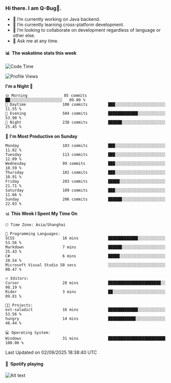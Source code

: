 ### Hi there. I am Q-Bug🐞.

- 🔭 I’m currently working on Java backend.
- 🌱 I’m currently learning cross-platform development.
- 👯 I’m looking to collaborate on development regardless of language or other else.
- 💬 Ask me at any time.

#### 📊 &nbsp;**The wakatime stats this week**  
<!--START_SECTION:waka-->
![Code Time](http://img.shields.io/badge/Code%20Time-352%20hrs%2017%20mins-blue)

![Profile Views](http://img.shields.io/badge/Profile%20Views-0-blue)

**I'm a Night 🦉** 

```text
🌞 Morning                85 commits          ██░░░░░░░░░░░░░░░░░░░░░░░   09.09 % 
🌆 Daytime                108 commits         ███░░░░░░░░░░░░░░░░░░░░░░   11.55 % 
🌃 Evening                504 commits         █████████████░░░░░░░░░░░░   53.90 % 
🌙 Night                  238 commits         ██████░░░░░░░░░░░░░░░░░░░   25.45 % 
```
📅 **I'm Most Productive on Sunday** 

```text
Monday                   103 commits         ███░░░░░░░░░░░░░░░░░░░░░░   11.02 % 
Tuesday                  113 commits         ███░░░░░░░░░░░░░░░░░░░░░░   12.09 % 
Wednesday                99 commits          ███░░░░░░░░░░░░░░░░░░░░░░   10.59 % 
Thursday                 102 commits         ███░░░░░░░░░░░░░░░░░░░░░░   10.91 % 
Friday                   203 commits         █████░░░░░░░░░░░░░░░░░░░░   21.71 % 
Saturday                 109 commits         ███░░░░░░░░░░░░░░░░░░░░░░   11.66 % 
Sunday                   206 commits         ██████░░░░░░░░░░░░░░░░░░░   22.03 % 
```


📊 **This Week I Spent My Time On** 

```text
🕑︎ Time Zone: Asia/Shanghai

💬 Programming Languages: 
SCSS                     16 mins             █████████████░░░░░░░░░░░░   53.56 % 
Markdown                 7 mins              ██████░░░░░░░░░░░░░░░░░░░   25.43 % 
C#                       6 mins              █████░░░░░░░░░░░░░░░░░░░░   20.54 % 
Microsoft Visual Studio S0 secs              ░░░░░░░░░░░░░░░░░░░░░░░░░   00.47 % 

🔥 Editors: 
Cursor                   28 mins             ███████████████████████░░   90.19 % 
Rider                    3 mins              ██░░░░░░░░░░░░░░░░░░░░░░░   09.81 % 

🐱‍💻 Projects: 
ext-saladict             16 mins             █████████████░░░░░░░░░░░░   53.56 % 
hungry                   14 mins             ████████████░░░░░░░░░░░░░   46.44 % 

💻 Operating System: 
Windows                  31 mins             █████████████████████████   100.00 % 
```


 Last Updated on 02/09/2025 18:38:40 UTC
<!--END_SECTION:waka-->

#### 🎵 &nbsp;**Spotify playing**  
![Alt text](https://spotify-recently-played-readme.vercel.app/api?user=e5y1o4x7kdt9kf2blu4wvmb4s&unique={true|1|on|yes})
